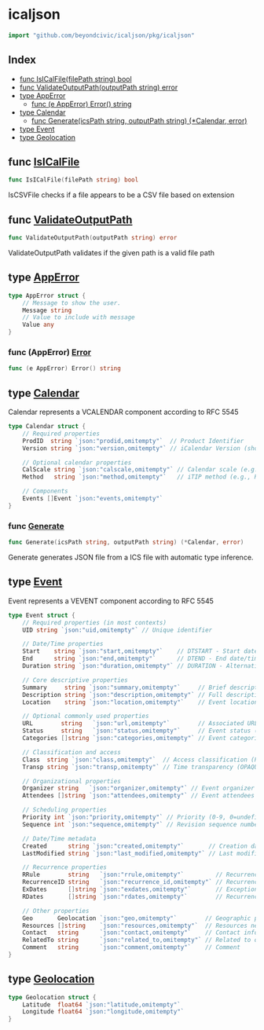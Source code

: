 # icaljson

```go
import "github.com/beyondcivic/icaljson/pkg/icaljson"
```

## Index

- [func IsICalFile\(filePath string\) bool](<#IsICalFile>)
- [func ValidateOutputPath\(outputPath string\) error](<#ValidateOutputPath>)
- [type AppError](<#AppError>)
  - [func \(e AppError\) Error\(\) string](<#AppError.Error>)
- [type Calendar](<#Calendar>)
  - [func Generate\(icsPath string, outputPath string\) \(\*Calendar, error\)](<#Generate>)
- [type Event](<#Event>)
- [type Geolocation](<#Geolocation>)


<a name="IsICalFile"></a>
## func [IsICalFile](<https://github.com:beyondcivic/icaljson/blob/main/pkg/icaljson/utils.go#L11>)

```go
func IsICalFile(filePath string) bool
```

IsCSVFile checks if a file appears to be a CSV file based on extension

<a name="ValidateOutputPath"></a>
## func [ValidateOutputPath](<https://github.com:beyondcivic/icaljson/blob/main/pkg/icaljson/utils.go#L17>)

```go
func ValidateOutputPath(outputPath string) error
```

ValidateOutputPath validates if the given path is a valid file path

<a name="AppError"></a>
## type [AppError](<https://github.com:beyondcivic/icaljson/blob/main/pkg/icaljson/error.go#L5-L10>)



```go
type AppError struct {
    // Message to show the user.
    Message string
    // Value to include with message
    Value any
}
```

<a name="AppError.Error"></a>
### func \(AppError\) [Error](<https://github.com:beyondcivic/icaljson/blob/main/pkg/icaljson/error.go#L12>)

```go
func (e AppError) Error() string
```



<a name="Calendar"></a>
## type [Calendar](<https://github.com:beyondcivic/icaljson/blob/main/pkg/icaljson/structs.go#L4-L15>)

Calendar represents a VCALENDAR component according to RFC 5545

```go
type Calendar struct {
    // Required properties
    ProdID  string `json:"prodid,omitempty"`  // Product Identifier
    Version string `json:"version,omitempty"` // iCalendar Version (should be 2.0)

    // Optional calendar properties
    CalScale string `json:"calscale,omitempty"` // Calendar scale (e.g., GREGORIAN)
    Method   string `json:"method,omitempty"`   // iTIP method (e.g., REQUEST, PUBLISH)

    // Components
    Events []Event `json:"events,omitempty"`
}
```

<a name="Generate"></a>
### func [Generate](<https://github.com:beyondcivic/icaljson/blob/main/pkg/icaljson/core.go#L15>)

```go
func Generate(icsPath string, outputPath string) (*Calendar, error)
```

Generate generates JSON file from a ICS file with automatic type inference.

<a name="Event"></a>
## type [Event](<https://github.com:beyondcivic/icaljson/blob/main/pkg/icaljson/structs.go#L23-L70>)

Event represents a VEVENT component according to RFC 5545

```go
type Event struct {
    // Required properties (in most contexts)
    UID string `json:"uid,omitempty"` // Unique identifier

    // Date/Time properties
    Start    string `json:"start,omitempty"`    // DTSTART - Start date/time
    End      string `json:"end,omitempty"`      // DTEND - End date/time
    Duration string `json:"duration,omitempty"` // DURATION - Alternative to DTEND

    // Core descriptive properties
    Summary     string `json:"summary,omitempty"`     // Brief description/title
    Description string `json:"description,omitempty"` // Full description
    Location    string `json:"location,omitempty"`    // Event location

    // Optional commonly used properties
    URL        string   `json:"url,omitempty"`        // Associated URL
    Status     string   `json:"status,omitempty"`     // Event status (TENTATIVE, CONFIRMED, CANCELLED)
    Categories []string `json:"categories,omitempty"` // Event categories

    // Classification and access
    Class  string `json:"class,omitempty"`  // Access classification (PUBLIC, PRIVATE, CONFIDENTIAL)
    Transp string `json:"transp,omitempty"` // Time transparency (OPAQUE, TRANSPARENT)

    // Organizational properties
    Organizer string   `json:"organizer,omitempty"` // Event organizer
    Attendees []string `json:"attendees,omitempty"` // Event attendees

    // Scheduling properties
    Priority int `json:"priority,omitempty"` // Priority (0-9, 0=undefined)
    Sequence int `json:"sequence,omitempty"` // Revision sequence number

    // Date/Time metadata
    Created      string `json:"created,omitempty"`       // Creation date-time
    LastModified string `json:"last_modified,omitempty"` // Last modification date-time

    // Recurrence properties
    RRule        string   `json:"rrule,omitempty"`         // Recurrence rule
    RecurrenceID string   `json:"recurrence_id,omitempty"` // Recurrence identifier
    ExDates      []string `json:"exdates,omitempty"`       // Exception dates
    RDates       []string `json:"rdates,omitempty"`        // Recurrence dates

    // Other properties
    Geo       Geolocation `json:"geo,omitempty"`        // Geographic position (latitude;longitude)
    Resources []string    `json:"resources,omitempty"`  // Resources needed
    Contact   string      `json:"contact,omitempty"`    // Contact information
    RelatedTo string      `json:"related_to,omitempty"` // Related to other component
    Comment   string      `json:"comment,omitempty"`    // Comment
}
```

<a name="Geolocation"></a>
## type [Geolocation](<https://github.com:beyondcivic/icaljson/blob/main/pkg/icaljson/structs.go#L17-L20>)



```go
type Geolocation struct {
    Latitude  float64 `json:"latitude,omitempty"`
    Longitude float64 `json:"longitude,omitempty"`
}
```